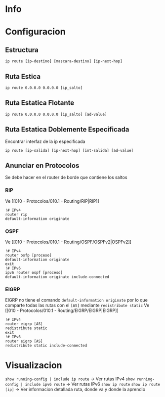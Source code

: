 # Info


# Configuracion
## Estructura
```
ip route [ip-destino] [mascara-destino] [ip-next-hop]
```
## Ruta Estica
```
ip route 0.0.0.0 0.0.0.0 [ip_salto]
```
## Ruta Estatica Flotante
```
ip route 0.0.0.0 0.0.0.0 [ip_salto] [ad-value]
```
## Ruta Estatica Doblemente Especificada
Encontrar interfaz de la ip especificada
```
ip route [ip-salida] [ip-next-hop] [int-salida] [ad-value]
```

## Anunciar en Protocolos
Se debe hacer en el router de borde que contiene los saltos
### RIP
Ve [[010 - Protocolos/010.1 - Routing/RIP|RIP]]
```
!# IPv4
router rip
default-information originate
```
### OSPF
Ve [[010 - Protocolos/010.1 - Routing/OSPF/OSPFv2|OSPFv2]]
```
!# IPv4
router osfp [proceso]
default-information originate
exit
!# IPv6
ipv6 router ospf [proceso]
default-information originate include-connected
```
### EIGRP
EIGRP no tiene el comando `default-information originate` por lo que comparte todas las rutas con el `[AS]` mediante `redistribute static`
Ve [[010 - Protocolos/010.1 - Routing/EIGRP/EIGRP|EIGRP]]
```
!# IPv4
router eigrp [AS]
redistribute static
exit
!# IPv6
router eigrp [AS]
redistribute static include-connected
```

# Visualizacion
`show running-config | include ip route` -> Ver rutas IPv4
`show running-config | include ipv6 route` -> Ver rutas IPv6
`show ip route`
`show ip route [ip]` -> Ver informacion detallada ruta, donde va y donde la aprendio
